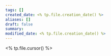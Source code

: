 ```yaml
---
tags: []
created_date: <% tp.file.creation_date() %>
aliases: []
draft: false
summary: 
modified_date: <% tp.file.creation_date() %>
---
```


<% tp.file.cursor() %>
